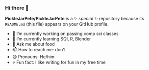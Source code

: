 ### Hi there 👋


**PickleJarPete/PickleJarPete** is a ✨ _special_ ✨ repository because its `README.md` (this file) appears on your GitHub profile.

- 🔭 I’m currently working on passing comp sci classes
- 🌱 I’m currently learning SQl, R, Blender
- 💬 Ask me about food
- 📫 How to reach me: don't
- 😄 Pronouns: He/him
- ⚡ Fun fact: I like writing for fun in my free time 

